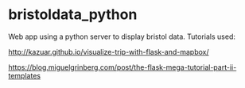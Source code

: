 # bristoldata_python
Web app using a python server to display bristol data. Tutorials used:

http://kazuar.github.io/visualize-trip-with-flask-and-mapbox/

https://blog.miguelgrinberg.com/post/the-flask-mega-tutorial-part-ii-templates


